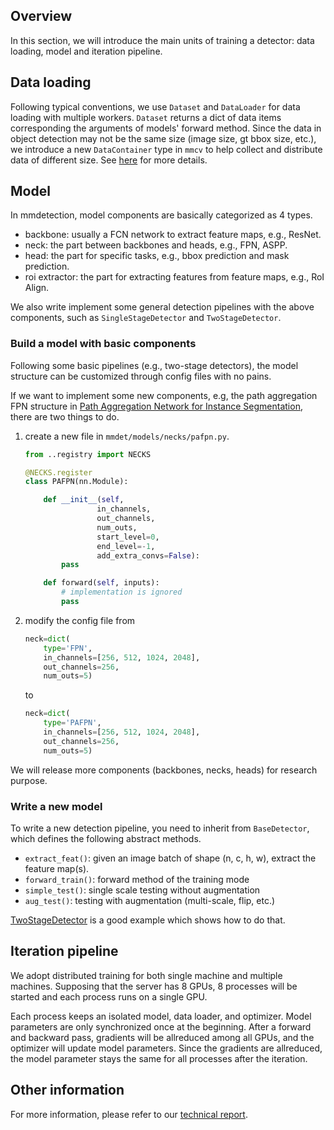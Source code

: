 ## Overview

In this section, we will introduce the main units of training a detector:
data loading, model and iteration pipeline.

## Data loading

Following typical conventions, we use `Dataset` and `DataLoader` for data loading
with multiple workers. `Dataset` returns a dict of data items corresponding
the arguments of models' forward method.
Since the data in object detection may not be the same size (image size, gt bbox size, etc.),
we introduce a new `DataContainer` type in `mmcv` to help collect and distribute
data of different size.
See [here](https://github.com/open-mmlab/mmcv/blob/master/mmcv/parallel/data_container.py) for more details.

## Model

In mmdetection, model components are basically categorized as 4 types.

- backbone: usually a FCN network to extract feature maps, e.g., ResNet.
- neck: the part between backbones and heads, e.g., FPN, ASPP.
- head: the part for specific tasks, e.g., bbox prediction and mask prediction.
- roi extractor: the part for extracting features from feature maps, e.g., RoI Align.

We also write implement some general detection pipelines with the above components,
such as `SingleStageDetector` and `TwoStageDetector`.

### Build a model with basic components

Following some basic pipelines (e.g., two-stage detectors), the model structure
can be customized through config files with no pains.

If we want to implement some new components, e.g, the path aggregation
FPN structure in [Path Aggregation Network for Instance Segmentation](https://arxiv.org/abs/1803.01534), there are two things to do.

1. create a new file in `mmdet/models/necks/pafpn.py`.

    ```python
    from ..registry import NECKS

    @NECKS.register
    class PAFPN(nn.Module):

        def __init__(self,
                    in_channels,
                    out_channels,
                    num_outs,
                    start_level=0,
                    end_level=-1,
                    add_extra_convs=False):
            pass

        def forward(self, inputs):
            # implementation is ignored
            pass
    ```

2. modify the config file from

    ```python
    neck=dict(
        type='FPN',
        in_channels=[256, 512, 1024, 2048],
        out_channels=256,
        num_outs=5)
    ```

    to

    ```python
    neck=dict(
        type='PAFPN',
        in_channels=[256, 512, 1024, 2048],
        out_channels=256,
        num_outs=5)
    ```

We will release more components (backbones, necks, heads) for research purpose.

### Write a new model

To write a new detection pipeline, you need to inherit from `BaseDetector`,
which defines the following abstract methods.

- `extract_feat()`: given an image batch of shape (n, c, h, w), extract the feature map(s).
- `forward_train()`: forward method of the training mode
- `simple_test()`: single scale testing without augmentation
- `aug_test()`: testing with augmentation (multi-scale, flip, etc.)

[TwoStageDetector](https://github.com/hellock/mmdetection/blob/master/mmdet/models/detectors/two_stage.py)
is a good example which shows how to do that.

## Iteration pipeline

We adopt distributed training for both single machine and multiple machines.
Supposing that the server has 8 GPUs, 8 processes will be started and each process runs on a single GPU.

Each process keeps an isolated model, data loader, and optimizer.
Model parameters are only synchronized once at the beginning.
After a forward and backward pass, gradients will be allreduced among all GPUs,
and the optimizer will update model parameters.
Since the gradients are allreduced, the model parameter stays the same for all processes after the iteration.

## Other information

For more information, please refer to our [technical report](https://arxiv.org/abs/1906.07155).
